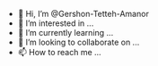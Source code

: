- 👋 Hi, I’m @Gershon-Tetteh-Amanor
- 👀 I’m interested in ...
- 🌱 I’m currently learning ...
- 💞️ I’m looking to collaborate on ...
- 📫 How to reach me ...

<!---
Gershon-Tetteh-Amanor/Gershon-Tetteh-Amanor is a ✨ special ✨ repository because its `README.md` (this file) appears on your GitHub profile.
You can click the Preview link to take a look at your changes.
--->
